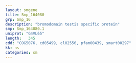```yaml
---
layout: smgene
title: Smp_164080
grp: Smp_16
description: "bromodomain testis specific protein"
smp: Smp_164080.1
uniprot: "G4VL65"
length:   345
cdd: "COG5076, cd05499, cl02556, pfam00439, smart00297"
kk: ns
categories: sm
---
```

